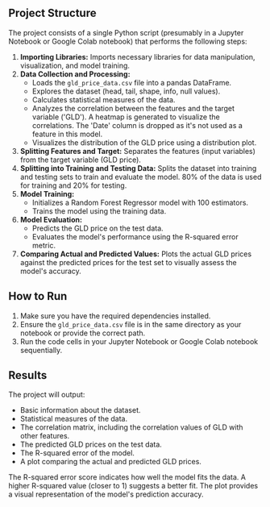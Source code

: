 
## Project Structure

The project consists of a single Python script (presumably in a Jupyter Notebook or Google Colab notebook) that performs the following steps:

1.  **Importing Libraries:** Imports necessary libraries for data manipulation, visualization, and model training.
2.  **Data Collection and Processing:**
    *   Loads the `gld_price_data.csv` file into a pandas DataFrame.
    *   Explores the dataset (head, tail, shape, info, null values).
    *   Calculates statistical measures of the data.
    *   Analyzes the correlation between the features and the target variable ('GLD'). A heatmap is generated to visualize the correlations. The 'Date' column is dropped as it's not used as a feature in this model.
    *   Visualizes the distribution of the GLD price using a distribution plot.
3.  **Splitting Features and Target:** Separates the features (input variables) from the target variable (GLD price).
4.  **Splitting into Training and Testing Data:** Splits the dataset into training and testing sets to train and evaluate the model. 80% of the data is used for training and 20% for testing.
5.  **Model Training:**
    *   Initializes a Random Forest Regressor model with 100 estimators.
    *   Trains the model using the training data.
6.  **Model Evaluation:**
    *   Predicts the GLD price on the test data.
    *   Evaluates the model's performance using the R-squared error metric.
7.  **Comparing Actual and Predicted Values:** Plots the actual GLD prices against the predicted prices for the test set to visually assess the model's accuracy.

## How to Run

1.  Make sure you have the required dependencies installed.
2.  Ensure the `gld_price_data.csv` file is in the same directory as your notebook or provide the correct path.
3.  Run the code cells in your Jupyter Notebook or Google Colab notebook sequentially.

## Results

The project will output:

-   Basic information about the dataset.
-   Statistical measures of the data.
-   The correlation matrix, including the correlation values of GLD with other features.
-   The predicted GLD prices on the test data.
-   The R-squared error of the model.
-   A plot comparing the actual and predicted GLD prices.

The R-squared error score indicates how well the model fits the data. A higher R-squared value (closer to 1) suggests a better fit. The plot provides a visual representation of the model's prediction accuracy.
